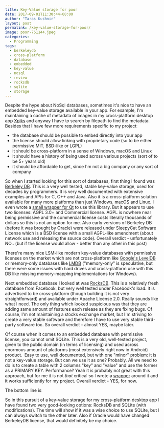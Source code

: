 ```yaml
---
title: Key-Value storage for poor
date: 2017-09-01T11:30:44+00:00
author: "Taras Kushnir"
layout: post
permalink: /key-value-storage-for-poor/
image: poor-761144.jpeg
categories:
  - Programming
tags:
  - berkeleydb
  - cross-platform
  - database
  - embedded
  - key-value
  - nosql
  - review
  - rocksdb
  - sqlite
  - storage
---
```

Despite the hype about NoSql databases, sometimes it's nice to have an embedded key-value storage available in your app. For example, I'm maintaining a cache of metadata of images in my cross-platform desktop app [Xpiks](https://github.com/ribtoks/xpiks) and anyway I have to search by filepath to find the metadata. Besides that I have few more requirements specific to my project:

  * the database should be possible to embed directly into your app
  * the license should allow linking with proprietary code (so to be either permissive MIT, BSD-like or LGPL)
  * it should be cross-platform in a sense of Windows, macOS and Linux
  * it should have a history of being used across various projects (sort of to be 5+ years old)
  * it should be affordable to get, since I'm not a big company or any sort of company

So when I started looking for this sort of databases, first thing I found was [Berkeley DB](http://www.oracle.com/technetwork/database/database-technologies/berkeleydb/downloads/index.html). This is a very well tested, stable key-value storage, used for decades by programmers. It is very well documented with extensive examples and APIs for C, C++ and Java. Also it is a cross-platform solution available for many more platforms than just Windows, macOS and Linux. I even wrote a [small wrapper for Qt](https://gist.github.com/Ribtoks/8be6425a7a78b94e03948ea64fd1e171) to use this library. But it appears to use two licenses: AGPL 3.0+ and Commercial license. AGPL is nowhere near being permissive and the commercial license costs literally thousands of dollars so this is not an option for me. Also early versions of Berkeley DB (before it was brought by Oracle) were released under SleepyCat Software License which is a BSD license with a small AGPL-like amendment (about network use and releasing the source code). Overall verdict - unfortunately NO.. (but if the license would allow - better than any other in this post)

There're many nice LSM-like modern key-value databases with permissive licenses on the market which are not cross-platform like [Google's LevelDB](https://github.com/google/leveldb) or memory-only databases like [LMDB](https://symas.com/lightning-memory-mapped-database/) ("memory-only" is speculative, but there were some issues with hard drives and cross-platform use with this DB like missing memory-mapping implementations for Windows).

Next embedded database I looked at was [RocksDB](http://rocksdb.org/). This is a relatively fresh database from Facebook, but very well tested under Facebook's load. It is advertised to be cross-platform (though building it is not very straightforward) and available under Apache License 2.0. Really sounds like what I need. The only thing which looked suspicious was that they are adding same amount of features each release as they are fixing bugs. Of course, I'm not maintaining a stocks exchange market, but I'm striving to create a very stable software and therefore I have to use very stable third-party software too. So overall verdict - almost YES, maybe later.

Of course when it comes to an embedded database with permissive license, you cannot omit SQLite. This is a very old, well-tested project, given to the public domain (in terms of licensing) and used across enormous amount of platforms (most extensively right now in Android) product.  Easy to use, well documented, but with one "minor" problem: it is not a key-value storage. But can we use it as one? Probably. All we need to do is to create a table with 2 columns "key" and "value" and use the former as a PRIMARY KEY. Performance? Yeah it is probably not great with this approach, but for me it is not _that_ critical so I wrote a [wrapper](https://github.com/Ribtoks/xpiks/blob/master/src/xpiks-qt/Helpers/database.cpp) around it and it works sufficiently for my project. Overall verdict - YES, for now.

The bottom line is:

So in this pursuit of a key-value storage for my cross-platform desktop app I have found two very good-looking options: RocksDB and SQLite (with modifications). The time will show if it was a wise choice to use SQLite, but I can always switch to the other later. Also if Oracle would have changed BerkeleyDB license, that would definitely be my choice.
